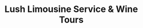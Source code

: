 ---
title: "Lush Limousine Service & Wine Tours"
url: /paso-robles/lush-limousine-service-und-wine-tours/
shop: Autohaus
---